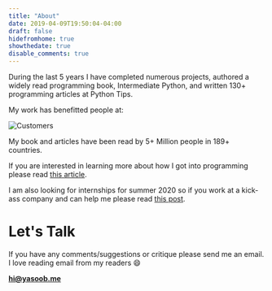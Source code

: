 ```yaml
---
title: "About"
date: 2019-04-09T19:50:04-04:00
draft: false
hidefromhome: true
showthedate: true
disable_comments: true
---
```


During the last 5 years I have completed numerous projects, authored a widely read programming book, Intermediate Python, and written 130+ programming articles at Python Tips.

My work has benefitted people at:

![Customers](/images/customers.png)

My book and articles have been read by 5+ Million people in 189+ countries. 

If you are interested in learning more about how I got into programming please read [this article](https://pythontips.com/2017/12/01/how-i-got-into-programming/).

I am also looking for internships for summer 2020 so if you work at a kick-ass company and can help me please read [this post](http://bit.ly/internS2020).

# Let's Talk

If you have any comments/suggestions or critique please send me an email. I love reading email from my readers :smile:

**hi@yasoob.me**
